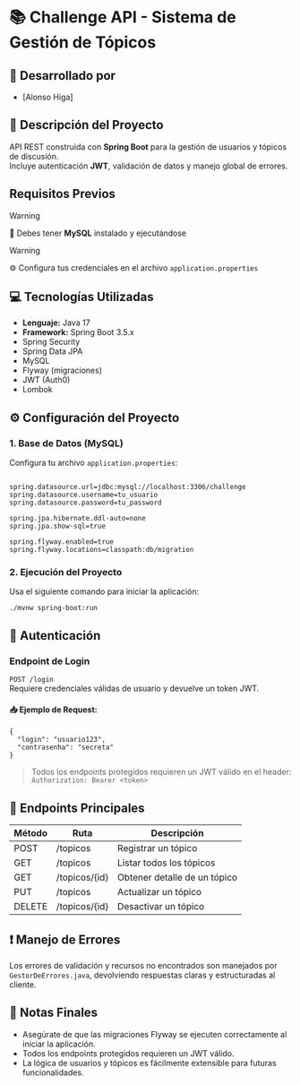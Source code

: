 <h1>📚 Challenge API - Sistema de Gestión de Tópicos</h1>

<h2>🔨 Desarrollado por</h2>

- [Alonso Higa]

<h2>📄 Descripción del Proyecto</h2>

API REST construida con <strong>Spring Boot</strong> para la gestión de usuarios y tópicos de discusión.  
Incluye autenticación <strong>JWT</strong>, validación de datos y manejo global de errores.

<h2> Requisitos Previos</h2>

>[!WARNING]  
> 💾 Debes tener <strong>MySQL</strong> instalado y ejecutándose

>[!WARNING]  
> ⚙️ Configura tus credenciales en el archivo <code>application.properties</code>

<h2>💻 Tecnologías Utilizadas</h2>

- <strong>Lenguaje:</strong> Java 17  
- <strong>Framework:</strong> Spring Boot 3.5.x  
- Spring Security  
- Spring Data JPA  
- MySQL  
- Flyway (migraciones)  
- JWT (Auth0)  
- Lombok

<h2>⚙️ Configuración del Proyecto</h2>

<h3>1. Base de Datos (MySQL)</h3>

Configura tu archivo <code>application.properties</code>:

<pre><code>
spring.datasource.url=jdbc:mysql://localhost:3306/challenge
spring.datasource.username=tu_usuario
spring.datasource.password=tu_password

spring.jpa.hibernate.ddl-auto=none
spring.jpa.show-sql=true

spring.flyway.enabled=true
spring.flyway.locations=classpath:db/migration
</code></pre>

<h3>2. Ejecución del Proyecto</h3>

Usa el siguiente comando para iniciar la aplicación:

<pre><code>./mvnw spring-boot:run</code></pre>

<h2>🔐 Autenticación</h2>

<h3>Endpoint de Login</h3>

<code>POST /login</code>  
Requiere credenciales válidas de usuario y devuelve un token JWT.

<h4>📥 Ejemplo de Request:</h4>

<pre><code>{
  "login": "usuario123",
  "contrasenha": "secreta"
}
</code></pre>

> Todos los endpoints protegidos requieren un JWT válido en el header:
> <code>Authorization: Bearer &lt;token&gt;</code>

<h2>📌 Endpoints Principales</h2>

<table>
  <thead>
    <tr>
      <th>Método</th>
      <th>Ruta</th>
      <th>Descripción</th>
    </tr>
  </thead>
  <tbody>
    <tr><td>POST</td><td>/topicos</td><td>Registrar un tópico</td></tr>
    <tr><td>GET</td><td>/topicos</td><td>Listar todos los tópicos</td></tr>
    <tr><td>GET</td><td>/topicos/{id}</td><td>Obtener detalle de un tópico</td></tr>
    <tr><td>PUT</td><td>/topicos</td><td>Actualizar un tópico</td></tr>
    <tr><td>DELETE</td><td>/topicos/{id}</td><td>Desactivar un tópico</td></tr>
  </tbody>
</table>

<h2>❗ Manejo de Errores</h2>

Los errores de validación y recursos no encontrados son manejados por <code>GestorDeErrores.java</code>, devolviendo respuestas claras y estructuradas al cliente.

<h2>📝 Notas Finales</h2>

- Asegúrate de que las migraciones Flyway se ejecuten correctamente al iniciar la aplicación.
- Todos los endpoints protegidos requieren un JWT válido.
- La lógica de usuarios y tópicos es fácilmente extensible para futuras funcionalidades.
